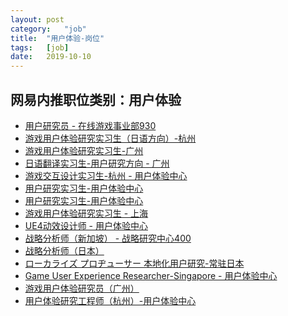 ```yaml
---
layout:	post
category:	"job"
title:	"用户体验-岗位"
tags:	[job]
date:	2019-10-10
---
```

## 网易内推职位类别：用户体验
- [用户研究员 - 在线游戏事业部930](http://mobile.bole.netease.com/bole/boleDetail?id=18291&employeeId=346f03c3cda5f04c&key=all)
- [游戏用户体验研究实习生（日语方向）-杭州](http://mobile.bole.netease.com/bole/boleDetail?id=18179&employeeId=346f03c3cda5f04c&key=all)
- [游戏用户体验研究实习生-广州](http://mobile.bole.netease.com/bole/boleDetail?id=16240&employeeId=346f03c3cda5f04c&key=all)
- [日语翻译实习生-用户研究方向 - 广州](http://mobile.bole.netease.com/bole/boleDetail?id=16241&employeeId=346f03c3cda5f04c&key=all)
- [游戏交互设计实习生-杭州 - 用户体验中心](http://mobile.bole.netease.com/bole/boleDetail?id=18013&employeeId=346f03c3cda5f04c&key=all)
- [用户研究实习生-用户体验中心](http://mobile.bole.netease.com/bole/boleDetail?id=14087&employeeId=346f03c3cda5f04c&key=all)
- [用户研究实习生-用户体验中心](http://mobile.bole.netease.com/bole/boleDetail?id=14088&employeeId=346f03c3cda5f04c&key=all)
- [游戏用户体验研究实习生 - 上海](http://mobile.bole.netease.com/bole/boleDetail?id=16957&employeeId=346f03c3cda5f04c&key=all)
- [UE4动效设计师 - 用户体验中心](http://mobile.bole.netease.com/bole/boleDetail?id=17958&employeeId=346f03c3cda5f04c&key=all)
- [战略分析师（新加坡） - 战略研究中心400](http://mobile.bole.netease.com/bole/boleDetail?id=17197&employeeId=346f03c3cda5f04c&key=all)
- [战略分析师（日本） ](http://mobile.bole.netease.com/bole/boleDetail?id=17196&employeeId=346f03c3cda5f04c&key=all)
- [ローカライズ プロヂューサー
本地化用户研究-常驻日本](http://mobile.bole.netease.com/bole/boleDetail?id=17694&employeeId=346f03c3cda5f04c&key=all)
- [Game User Experience Researcher-Singapore  - 用户体验中心](http://mobile.bole.netease.com/bole/boleDetail?id=17456&employeeId=346f03c3cda5f04c&key=all)
- [游戏用户体验研究员（广州）](http://mobile.bole.netease.com/bole/boleDetail?id=13573&employeeId=346f03c3cda5f04c&key=all)
- [用户体验研究工程师（杭州）-用户体验中心](http://mobile.bole.netease.com/bole/boleDetail?id=13584&employeeId=346f03c3cda5f04c&key=all)
